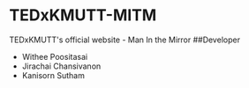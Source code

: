 # TEDxKMUTT-MITM
TEDxKMUTT's official website - Man In the Mirror
##Developer
* Withee Poositasai
* Jirachai Chansivanon
* Kanisorn Sutham
